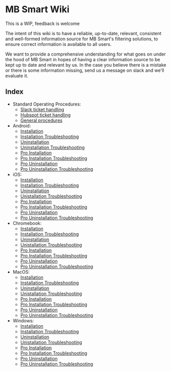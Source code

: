 # MB Smart Wiki

This is a WIP, feedback is welcome

The intent of this wiki is to have a reliable, up-to-date, relevant, consistent and well-formed information source for MB Smart's filtering solutions, to ensure correct information is available to all users.

We want to provide a comprehensive understanding for what goes on under the hood of MB Smart in hopes of having a clear information source to be kept up to date and relevant by us. In the case you believe there is a mistake or there is some information missing, send us a message on slack and we'll evaluate it.

## Index
- Standard Operating Procedures:
    - [Slack ticket handling](./SOPs/slack_ticket.md)
    - [Hubspot ticket handling](./SOPs/hubspot_ticket.md)
    - [General procedures](./SOPs/general.md)
- Android:
    - [Installation](./android/installation.md)
    - [Installation Troubleshooting](./android/installation_troubleshooting.md)
    - [Uninstallation](./android/uninstallation.md)
    - [Uninstallation Troubleshooting](./android/uninstallation_troubleshooting.md)
    - [Pro Installation](./android/pro_installation.md)
    - [Pro Installation Troubleshooting](./android/pro_installation_troubleshooting.md)
    - [Pro Uninstallation](./android/pro_uninstallation.md)
    - [Pro Uninstallation Troubleshooting](./android/pro_uninstallation_troubleshooting.md)
- iOS:
    - [Installation](./iOS/installation.md)
    - [Installation Troubleshooting](./iOS/installation_troubleshooting.md)
    - [Uninstallation](./iOS/uninstallation.md)
    - [Unistallation Troubleshooting](./iOS/uninstallation_troubleshooting.md)
    - [Pro Installation](./iOS/pro_installation.md)
    - [Pro Installation Troubleshooting](./iOS/pro_installation_troubleshooting.md)
    - [Pro Uninstallation](./iOS/pro_uninstallation.md)
    - [Pro Uninstallation Troubleshooting](./iOS/pro_uninstallation_troubleshooting.md)
- Chromebook:
    - [Installation](./chromebook/installation.md)
    - [Installation Troubleshooting](./chromebook/installation_troubleshooting.md)
    - [Uninstallation](./chromebook/uninstallation.md)
    - [Unistallation Troubleshooting](./chromebook/uninstallation_troubleshooting.md)
    - [Pro Installation](./chromebook/pro_installation.md)
    - [Pro Installation Troubleshooting](./chromebook/pro_installation_troubleshooting.md)
    - [Pro Uninstallation](./chromebook/pro_uninstallation.md)
    - [Pro Uninstallation Troubleshooting](./chromebook/pro_uninstallation_troubleshooting.md)
- MacOS:
    - [Installation](./macOS/installation.md)
    - [Installation Troubleshooting](./macOS/installation_troubleshooting.md)
    - [Uninstallation](./macOS/uninstallation.md)
    - [Unistallation Troubleshooting](./macOS/uninstallation_troubleshooting.md)
    - [Pro Installation](./macOS/pro_installation.md)
    - [Pro Installation Troubleshooting](./macOS/pro_installation_troubleshooting.md)
    - [Pro Uninstallation](./macOS/pro_uninstallation.md)
    - [Pro Uninstallation Troubleshooting](./macOS/pro_uninstallation_troubleshooting.md)
- Windows:
    - [Installation](./windows/installation.md)
    - [Installation Troubleshooting](./installation/installation_installation.md)
    - [Uninstallation](./installation/uninstallation.md)
    - [Unistallation Troubleshooting](./installation/uninstallation_installation.md)
    - [Pro Installation](./windows/pro_installation.md)
    - [Pro Installation Troubleshooting](./windows/pro_installation_troubleshooting.md)
    - [Pro Uninstallation](./windows/pro_uninstallation.md)
    - [Pro Uninstallation Troubleshooting](./windows/pro_uninstallation_troubleshooting.md)
